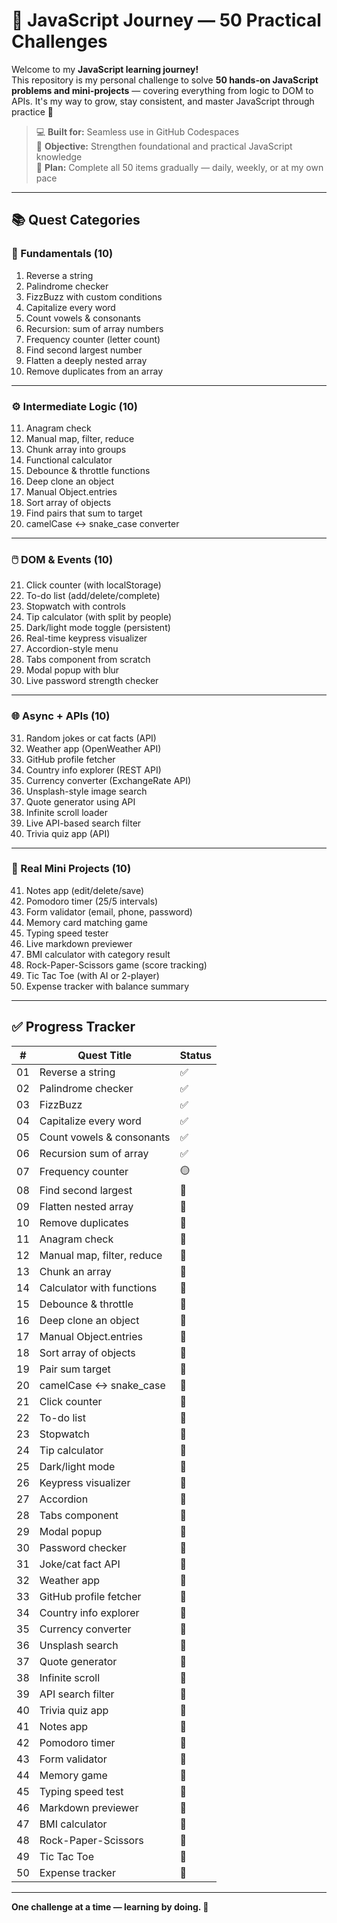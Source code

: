 # 🧠 JavaScript Journey — 50 Practical Challenges


Welcome to my **JavaScript learning journey!**  
This repository is my personal challenge to solve **50 hands-on JavaScript problems and mini-projects** — covering everything from logic to DOM to APIs. It's my way to grow, stay consistent, and master JavaScript through practice 💪

> 💻 **Built for:** Seamless use in GitHub Codespaces  
> 🎯 **Objective:** Strengthen foundational and practical JavaScript knowledge  
> 📆 **Plan:** Complete all 50 items gradually — daily, weekly, or at my own pace

---

## 📚 Quest Categories

### 🌼 Fundamentals (10)
1. Reverse a string  
2. Palindrome checker  
3. FizzBuzz with custom conditions  
4. Capitalize every word  
5. Count vowels & consonants  
6. Recursion: sum of array numbers  
7. Frequency counter (letter count)  
8. Find second largest number  
9. Flatten a deeply nested array  
10. Remove duplicates from an array  

---

### ⚙️ Intermediate Logic (10)
11. Anagram check  
12. Manual map, filter, reduce  
13. Chunk array into groups  
14. Functional calculator  
15. Debounce & throttle functions  
16. Deep clone an object  
17. Manual Object.entries  
18. Sort array of objects  
19. Find pairs that sum to target  
20. camelCase ↔ snake_case converter  

---

### 🖱️ DOM & Events (10)
21. Click counter (with localStorage)  
22. To-do list (add/delete/complete)  
23. Stopwatch with controls  
24. Tip calculator (with split by people)  
25. Dark/light mode toggle (persistent)  
26. Real-time keypress visualizer  
27. Accordion-style menu  
28. Tabs component from scratch  
29. Modal popup with blur  
30. Live password strength checker  

---

### 🌐 Async + APIs (10)
31. Random jokes or cat facts (API)  
32. Weather app (OpenWeather API)  
33. GitHub profile fetcher  
34. Country info explorer (REST API)  
35. Currency converter (ExchangeRate API)  
36. Unsplash-style image search  
37. Quote generator using API  
38. Infinite scroll loader  
39. Live API-based search filter  
40. Trivia quiz app (API)  

---

### 🧩 Real Mini Projects (10)
41. Notes app (edit/delete/save)  
42. Pomodoro timer (25/5 intervals)  
43. Form validator (email, phone, password)  
44. Memory card matching game  
45. Typing speed tester  
46. Live markdown previewer  
47. BMI calculator with category result  
48. Rock-Paper-Scissors game (score tracking)  
49. Tic Tac Toe (with AI or 2-player)  
50. Expense tracker with balance summary  

---

## ✅ Progress Tracker

| #  | Quest Title                        | Status |
|----|------------------------------------|--------|
| 01 | Reverse a string                   | ✅     |
| 02 | Palindrome checker                 | ✅     |
| 03 | FizzBuzz                           | ✅     |
| 04 | Capitalize every word              | ✅     |
| 05 | Count vowels & consonants          | ✅     |
| 06 | Recursion sum of array             | ✅     |
| 07 | Frequency counter                  | 🟡     |
| 08 | Find second largest                | 🔲     |
| 09 | Flatten nested array               | 🔲     |
| 10 | Remove duplicates                  | 🔲     |
| 11 | Anagram check                      | 🔲     |
| 12 | Manual map, filter, reduce         | 🔲     |
| 13 | Chunk an array                     | 🔲     |
| 14 | Calculator with functions          | 🔲     |
| 15 | Debounce & throttle                | 🔲     |
| 16 | Deep clone an object               | 🔲     |
| 17 | Manual Object.entries              | 🔲     |
| 18 | Sort array of objects              | 🔲     |
| 19 | Pair sum target                    | 🔲     |
| 20 | camelCase ↔ snake_case             | 🔲     |
| 21 | Click counter                      | 🔲     |
| 22 | To-do list                         | 🔲     |
| 23 | Stopwatch                          | 🔲     |
| 24 | Tip calculator                     | 🔲     |
| 25 | Dark/light mode                    | 🔲     |
| 26 | Keypress visualizer                | 🔲     |
| 27 | Accordion                          | 🔲     |
| 28 | Tabs component                     | 🔲     |
| 29 | Modal popup                        | 🔲     |
| 30 | Password checker                   | 🔲     |
| 31 | Joke/cat fact API                  | 🔲     |
| 32 | Weather app                        | 🔲     |
| 33 | GitHub profile fetcher             | 🔲     |
| 34 | Country info explorer              | 🔲     |
| 35 | Currency converter                 | 🔲     |
| 36 | Unsplash search                    | 🔲     |
| 37 | Quote generator                    | 🔲     |
| 38 | Infinite scroll                    | 🔲     |
| 39 | API search filter                  | 🔲     |
| 40 | Trivia quiz app                    | 🔲     |
| 41 | Notes app                          | 🔲     |
| 42 | Pomodoro timer                     | 🔲     |
| 43 | Form validator                     | 🔲     |
| 44 | Memory game                        | 🔲     |
| 45 | Typing speed test                  | 🔲     |
| 46 | Markdown previewer                 | 🔲     |
| 47 | BMI calculator                     | 🔲     |
| 48 | Rock-Paper-Scissors                | 🔲     |
| 49 | Tic Tac Toe                        | 🔲     |
| 50 | Expense tracker                    | 🔲     |

---

**One challenge at a time — learning by doing. 🧱**

